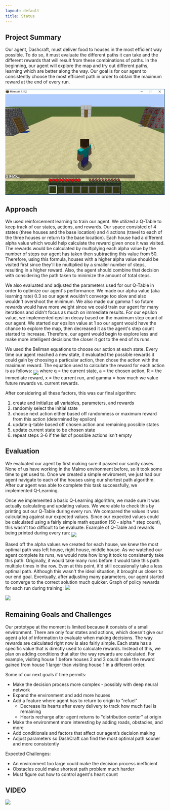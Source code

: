 ```yaml
---
layout: default
title: Status
---
```


## Project Summary

Our agent, Dashcraft, must deliver food to houses in the most efficient way possible. To do so, it must evaluate the different paths it can take and the different rewards that will result from these combinations of paths. In the beginning, our agent will explore the map and try out different paths, learning which are better along the way. Our goal is for our agent to consistently choose the most efficient path in order to obtain the maximum reward at the end of every run.

<img src="game.jpg">

## Approach

We used reinforcement learning to train our agent. We utilized a Q-Table to keep track of our states, actions, and rewards. Our space consisted of 4 states (three houses and the base location) and 4 actions (travel to each of the three houses or return to the base location). Each house had a different alpha value which would help calculate the reward given once it was visited. The rewards would be calculated by multiplying each alpha value by the number of steps our agent has taken then subtracting this value from 50. Therefore, using this formula, houses with a higher alpha value should be visited first since they'll be multiplied by a smaller number of steps, resulting in a higher reward. Also, the agent should combine that decision with considering the path taken to minimize the amount of total steps.

We also evaluated and adjusted the parameters used for our Q-Table in order to optimize our agent's performance. We made our alpha value (aka learning rate) 0.3 so our agent wouldn't converge too slow and also wouldn't overshoot the minimum. We also made our gamma 1 so future rewards would have more weight since we could train our agent for many iterations and didn't focus as much on immediate results. For our epsilon value, we implemented epsilon decay based on the maximum step count of our agent. We started our epsilon value at 1 so our agent would have the chance to explore the map, then decreased it as the agent's step count started to increase. Therefore, our agent would begin to explore less and make more intelligent decisions the closer it got to the end of its runs.

We used the Bellman equations to choose our action at each state. Every time our agent reached a new state, it evaluated the possible rewards it could gain by choosing a particular action, then chose the action with the maximum reward. The equation used to calculate the reward for each action is as follows:
<img align="middle" src="https://i.imgur.com/XNl2rQ2.png">
where q = the current state, a = the chosen action, R = the immediate reward, x = the current run, and gamma = how much we value future rewards vs. current rewards.

After considering all these factors, this was our final algorithm:
1. create and initialize all variables, parameters, and rewards 
2. randomly select the initial state
3. choose next action either based off randomness or maximum reward from this action (determined by epsilon)
4. update q-table based off chosen action and remaining possible states
5. update current state to be chosen state
6. repeat steps 3-6 if the list of possible actions isn't empty

## Evaluation

We evaluated our agent by first making sure it passed our sanity cases. None of us have working in the Malmo environment before, so it took some time to get used to. Once we created a simple enviroment, we just had our agent navigate to each of the houses using our shortest path algorithm. After our agent was able to complete this task successfully, we implemented Q-Learning.

Once we implemented a basic Q-Learning algorithm, we made sure it was actually calculating and updating values. We were able to check this by printing out our Q-Table during every run. We compared the values it was calculating against our expected values. Since our expected values could be calculated using a fairly simple math equation (50 - alpha * step count), this wasn't too difficult to be evaluate. 
Example of Q-Table and rewards being printed during every run:
<img align="middle" src="https://i.imgur.com/VKrENK8.png">

Based off the alpha values we created for each house, we knew the most optimal path was left house, right house, middle house. As we watched our agent complete its runs, we would note how long it took to consistently take this path. Originally, it would take many runs before it would take this path multiple times in the row. Even at this point, it'd still occasionally take a less optimal path. Although this wasn't the ideal situation, it brought us closer to our end goal. Eventually, after adjusting many parameters, our agent started to converge to the correct solution much quicker. 
Graph of policy rewards for each run during training:
<img src="https://cdn.discordapp.com/attachments/576232242750291970/582376049489215522/Figure_1.png">

 <img src="https://cdn.discordapp.com/attachments/576238522147799059/582394325581824044/unknown.png">

## Remaining Goals and Challenges

Our prototype at the moment is limited because it consists of a small environment. There are only four states and actions, which doesn't give our agent a lot of information to evaluate when making decisions. The way rewards are calculated right now is also fairly simple. Each state has a specific value that is directly used to calculate rewards. Instead of this, we plan on adding conditions that alter the way rewards are calculated. For example, visiting house 1 before houses 2 and 3 could make the reward gained from house 1 larger than visiting house 1 in a different order.

Some of our next goals if time permits:
  * Make the decision process more complex - possibly with deep neural network
  * Expand the environment and add more houses
  * Add a feature where agent has to return to origin to "refuel"
    - Decrease its hearts after every delivery to track how much fuel is remaining
    - Hearts recharge after agent returns to "distribution center" at origin
  * Make the environment more interesting by adding roads, obstacles, and more
  * Add conditionals and factors that affect our agent’s decision making
  * Adjust parameters so DashCraft can find the most optimal path sooner and more consistently
  
Expected Challenges:
  * An environment too large could make the decision process inefficient
  * Obstacles could make shortest path problem much harder
  * Must figure out how to control agent's heart count
  
## VIDEO

[![](http://img.youtube.com/vi/Dm4Q7a0MgqM/0.jpg)](http://www.youtube.com/watch?v=Dm4Q7a0MgqM "Status Report - DashCraft")

